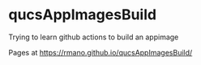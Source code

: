 # qucsAppImagesBuild
Trying to learn github actions to build an appimage

Pages at https://rmano.github.io/qucsAppImagesBuild/

